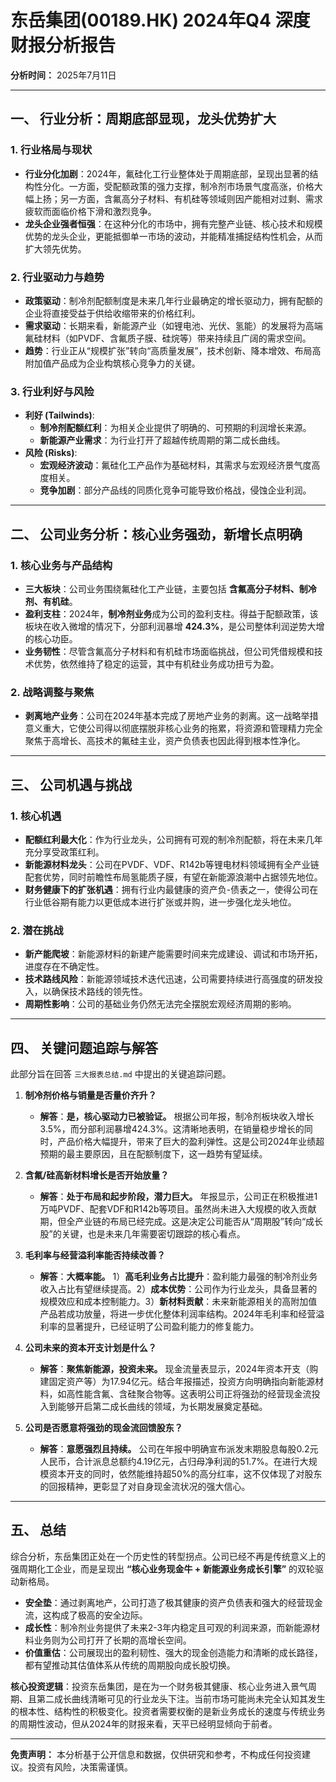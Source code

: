 # 东岳集团(00189.HK) 2024年Q4 深度财报分析报告

**分析时间：** 2025年7月11日

---

## 一、 行业分析：周期底部显现，龙头优势扩大

### 1. 行业格局与现状
- **行业分化加剧**：2024年，氟硅化工行业整体处于周期底部，呈现出显著的结构性分化。一方面，受配额政策的强力支撑，制冷剂市场景气度高涨，价格大幅上扬；另一方面，含氟高分子材料、有机硅等领域则因产能相对过剩、需求疲软而面临价格下滑和激烈竞争。
- **龙头企业强者恒强**：在这种分化的市场中，拥有完整产业链、核心技术和规模优势的龙头企业，更能抵御单一市场的波动，并能精准捕捉结构性机会，从而扩大领先优势。

### 2. 行业驱动力与趋势
- **政策驱动**：制冷剂配额制度是未来几年行业最确定的增长驱动力，拥有配额的企业将直接受益于供给收缩带来的价格红利。
- **需求驱动**：长期来看，新能源产业（如锂电池、光伏、氢能）的发展将为高端氟硅材料（如PVDF、含氟质子膜、硅烷等）带来持续且广阔的需求空间。
- **趋势**：行业正从“规模扩张”转向“高质量发展”，技术创新、降本增效、布局高附加值产品成为企业构筑核心竞争力的关键。

### 3. 行业利好与风险
- **利好 (Tailwinds)**:
    - **制冷剂配额红利**：为相关企业提供了明确的、可预期的利润增长来源。
    - **新能源产业需求**：为行业打开了超越传统周期的第二成长曲线。
- **风险 (Risks)**:
    - **宏观经济波动**：氟硅化工产品作为基础材料，其需求与宏观经济景气度高度相关。
    - **竞争加剧**：部分产品线的同质化竞争可能导致价格战，侵蚀企业利润。

---

## 二、 公司业务分析：核心业务强劲，新增长点明确

### 1. 核心业务与产品结构
- **三大板块**：公司业务围绕氟硅化工产业链，主要包括 **含氟高分子材料、制冷剂、有机硅**。
- **盈利支柱**：2024年，**制冷剂业务**成为公司的盈利支柱。得益于配额政策，该板块在收入微增的情况下，分部利润暴增 **424.3%**，是公司整体利润逆势大增的核心功臣。
- **业务韧性**：尽管含氟高分子材料和有机硅市场面临挑战，但公司凭借规模和技术优势，依然维持了稳定的运营，其中有机硅业务成功扭亏为盈。

### 2. 战略调整与聚焦
- **剥离地产业务**：公司在2024年基本完成了房地产业务的剥离。这一战略举措意义重大，它使公司得以彻底摆脱非核心业务的拖累，将资源和管理精力完全聚焦于高增长、高技术的氟硅主业，资产负债表也因此得到根本性净化。

---

## 三、 公司机遇与挑战

### 1. 核心机遇
- **配额红利最大化**：作为行业龙头，公司拥有可观的制冷剂配额，将在未来几年充分享受政策红利。
- **新能源材料龙头**：公司在PVDF、VDF、R142b等锂电材料领域拥有全产业链配套优势，同时前瞻性布局氢能质子膜，有望在新能源浪潮中占据领先地位。
- **财务健康下的扩张机遇**：拥有行业内最健康的资产负-债表之一，使得公司在行业低谷期有能力以更低成本进行扩张或并购，进一步强化龙头地位。

### 2. 潜在挑战
- **新产能爬坡**：新能源材料的新建产能需要时间来完成建设、调试和市场开拓，进度存在不确定性。
- **技术路线风险**：新能源领域技术迭代迅速，公司需要持续进行高强度的研发投入，以确保技术路线的领先性。
- **周期性影响**：公司的基础业务仍然无法完全摆脱宏观经济周期的影响。

---

## 四、 关键问题追踪与解答

此部分旨在回答 `三大报表总结.md` 中提出的关键追踪问题。

1.  **制冷剂价格与销量是否量价齐升？**
    - **解答**：**是，核心驱动力已被验证。** 根据公司年报，制冷剂板块收入增长3.5%，而分部利润暴增424.3%。这清晰地表明，在销量稳步增长的同时，产品价格大幅提升，带来了巨大的盈利弹性。这是公司2024年业绩超预期的最主要原因，且在配额制度下，这一趋势有望延续。

2.  **含氟/硅高新材料增长是否开始放量？**
    - **解答**：**处于布局和起步阶段，潜力巨大。** 年报显示，公司正在积极推进1万吨PVDF、配套VDF和R142b等项目。虽然尚未进入大规模的收入贡献期，但全产业链的布局已经完成。这是决定公司能否从“周期股”转向“成长股”的关键，也是未来几年需要密切跟踪的核心看点。

3.  **毛利率与经营溢利率能否持续改善？**
    - **解答**：**大概率能。** 1）**高毛利业务占比提升**：盈利能力最强的制冷剂业务收入占比有望继续提高。2）**成本优势**：公司作为行业龙头，具备显著的规模效应和成本控制能力。3）**新材料贡献**：未来新能源相关的高附加值产品若成功放量，将进一步优化整体利润率结构。2024年毛利率和经营溢利率的显著提升，已经证明了公司盈利能力的修复能力。

4.  **公司未来的资本开支计划是什么？**
    - **解答**：**聚焦新能源，投资未来。** 现金流量表显示，2024年资本开支（购建固定资产等）为17.94亿元。结合年报描述，投资方向明确指向新能源材料，如高性能含氟、含硅聚合物等。这表明公司正将强劲的经营现金流投入到能够开启第二成长曲线的领域，为长期发展奠定基础。

5.  **公司是否愿意将强劲的现金流回馈股东？**
    - **解答**：**意愿强烈且持续。** 公司在年报中明确宣布派发末期股息每股0.2元人民币，合计派息总额约4.19亿元，占归母净利润的51.7%。在进行大规模资本开支的同时，依然能维持超50%的高分红率，这不仅体现了对股东的回报精神，更彰显了对自身现金流状况的强大信心。

---

## 五、 总结

综合分析，东岳集团正处在一个历史性的转型拐点。公司已经不再是传统意义上的强周期化工企业，而是呈现出 **“核心业务现金牛 + 新能源业务成长引擎”** 的双轮驱动新格局。

- **安全垫**：通过剥离地产，公司打造了极其健康的资产负债表和强大的经营现金流，这构成了极高的安全边际。
- **成长性**：制冷剂业务提供了未来2-3年内稳定且可观的利润来源，而新能源材料业务则为公司打开了长期的高增长空间。
- **价值重估**：公司展现出的盈利韧性、强大的现金创造能力和清晰的成长路径，都有望推动其估值体系从传统的周期股向成长股切换。

**核心投资逻辑**：投资东岳集团，是在为一个财务极其健康、核心业务进入景气周期、且第二成长曲线清晰可见的行业龙头下注。当前市场可能尚未完全认知其发生的根本性、结构性的积极变化。投资者需要权衡的是新业务成长的速度与传统业务的周期性波动，但从2024年的财报来看，天平已经明显倾向于前者。

---

**免责声明：** 本分析基于公开信息和数据，仅供研究和参考，不构成任何投资建议。投资有风险，决策需谨慎。 